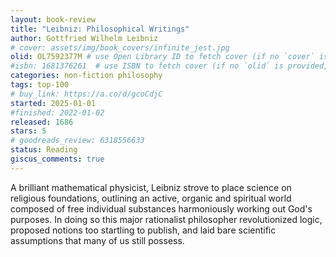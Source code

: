 ```yaml
---
layout: book-review
title: "Leibniz: Philosophical Writings"
author: Gottfried Wilhelm Leibniz
# cover: assets/img/book_covers/infinite_jest.jpg
olid: OL7592377M # use Open Library ID to fetch cover (if no `cover` is provided)
#isbn: 1681376261  # use ISBN to fetch cover (if no `olid` is provided, dashes are optional)
categories: non-fiction philosophy
tags: top-100
# buy_link: https://a.co/d/gcoCdjC
started: 2025-01-01
#finished: 2022-01-02
released: 1686
stars: 5
# goodreads_review: 6318556633
status: Reading
giscus_comments: true
---
```

A brilliant mathematical physicist, Leibniz strove to place science on religious foundations, outlining an active, organic and spiritual world composed of free individual substances harmoniously working out God's purposes. In doing so this major rationalist philosopher revolutionized logic, proposed notions too startling to publish, and laid bare scientific assumptions that many of us still possess.
